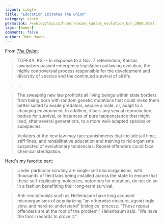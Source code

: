 ```yaml
---
layout: single 
title: "Education imitates The Onion" 
category: story
permalink: /weblog/topics/humor/onion_kansas_evolution_ban_2006.html
tags: [humor] 
comments: false 
author: John Hawks 
---
```



<p>
From <a href="http://www.theonion.com/content/node/55807"><i>The Onion</i></a>: 
</p>

<blockquote>TOPEKA, KS -- In response to a Nov. 7 referendum, Kansas lawmakers passed emergency legislation outlawing evolution, the highly controversial process responsible for the development and diversity of species and the continued survival of all life.</blockquote>

<blockquote>...</blockquote>

<blockquote>The sweeping new law prohibits all living beings within state borders from being born with random genetic mutations that could make them better suited to evade predators, secure a mate, or, adapt to a changing environment. In addition, it bars any sexual reproduction, battles for survival, or instances of pure happenstance that might lead, after several generations, to a more well-adapted species or subspecies.</blockquote>

<blockquote>Violators of the new law may face punishments that include jail time, stiff fines, and rehabilitative education and training to rid organisms suspected of evolutionary tendencies. Repeat offenders could face chemical sterilization.</blockquote>

<p>
Here's my favorite part: 
</p>

<blockquote>Under particular scrutiny are single-cell microorganisms, with thousands of field labs being installed across the state to ensure that these self-replicating molecules, notorious for mutation, do not do so in a fashion benefitting their long-term survival.</blockquote>

<blockquote>Anti-evolutionists such as Hellenbaum have long accused microorganisms of popularizing "an otherwise obscure, agonizingly slow, and hard-to-understand" biological process. "These repeat offenders are at the root of the problem," Hellenbaum said. "We have the fossil records to prove it."</blockquote>


